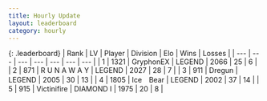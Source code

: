 ```yaml
---
title: Hourly Update
layout: leaderboard
category: hourly
---
```


{: .leaderboard}
| Rank | LV | Player | Division | Elo | Wins | Losses |
| --- | --- | --- | --- | --- | --- | --- |
| <span data-change="0">1</span> | 1321 | <span title="ID: 315148">GryphonEX</span> | LEGEND | <span data-change="5">2066</span> | <span data-change="6">25</span> | <span data-change="2">6</span> |
| <span data-change="0">2</span> | 871 | <span title="ID: 66144">R U N A W A Y</span> | LEGEND | <span data-change="0">2027</span> | <span data-change="0">28</span> | <span data-change="0">7</span> |
| <span data-change="1">3</span> | 911 | <span title="ID: 337810">Dregun</span> | LEGEND | <span data-change="18">2005</span> | <span data-change="4">30</span> | <span data-change="1">13</span> |
| <span data-change="-1">4</span> | 1805 | <span title="ID: 417840">Ice　Bear</span> | LEGEND | <span data-change="0">2002</span> | <span data-change="0">37</span> | <span data-change="0">14</span> |
| <span data-change="0">5</span> | 915 | <span title="ID: 112242">Victinifire</span> | DIAMOND I | <span data-change="16">1975</span> | <span data-change="2">20</span> | <span data-change="1">8</span> |